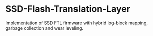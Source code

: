 # SSD-Flash-Translation-Layer
Implementation of SSD FTL firmware with hybrid log-block mapping, garbage collection and wear leveling.
